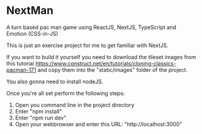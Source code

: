 # NextMan
A turn based pac man game using ReactJS, NextJS, TypeScript and Emotion (CSS-in-JS)

This is just an exercise project for me to get familiar with NextJS.

If you want to build it yourself you need to download the tileset images from this tutorial
https://www.construct.net/en/tutorials/cloning-classics-pacman-171
and copy them into the "static/images" folder of the project.

You also gonna need to install nodeJS.

Once you're all set perform the following steps:
1. Open you command line in the project directory
2. Enter "npm install"
3. Enter "npm run dev"
4. Open your webbrowser and enter this URL: "http://localhost:3000"